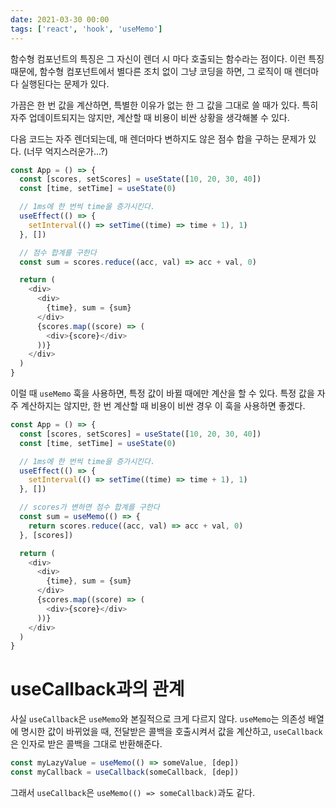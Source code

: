 ```yaml
---
date: 2021-03-30 00:00
tags: ['react', 'hook', 'useMemo']
---
```


함수형 컴포넌트의 특징은 그 자신이 렌더 시 마다 호출되는 함수라는 점이다. 이런 특징 때문에, 함수형 컴포넌트에서 별다른 조치 없이 그냥 코딩을 하면, 그 로직이 매 렌더마다 실행된다는 문제가 있다.

가끔은 한 번 값을 계산하면, 특별한 이유가 없는 한 그 값을 그대로 쓸 때가 있다. 특히 자주 업데이트되지는 않지만, 계산할 때 비용이 비싼 상황을 생각해볼 수 있다.

다음 코드는 자주 렌더되는데, 매 렌더마다 변하지도 않은 점수 합을 구하는 문제가 있다. (너무 억지스러운가...?)

```javascript
const App = () => {
  const [scores, setScores] = useState([10, 20, 30, 40])
  const [time, setTime] = useState(0)

  // 1ms에 한 번씩 time을 증가시킨다.
  useEffect(() => {
    setInterval(() => setTime((time) => time + 1), 1)
  }, [])

  // 점수 합계를 구한다
  const sum = scores.reduce((acc, val) => acc + val, 0)

  return (
    <div>
      <div>
        {time}, sum = {sum}
      </div>
      {scores.map((score) => (
        <div>{score}</div>
      ))}
    </div>
  )
}
```

이럴 때 `useMemo` 훅을 사용하면, 특정 값이 바뀔 때에만 계산을 할 수 있다. 특정 값을 자주 계산하지는 않지만, 한 번 계산할 때 비용이 비싼 경우 이 훅을 사용하면 좋겠다.

```javascript
const App = () => {
  const [scores, setScores] = useState([10, 20, 30, 40])
  const [time, setTime] = useState(0)

  // 1ms에 한 번씩 time을 증가시킨다.
  useEffect(() => {
    setInterval(() => setTime((time) => time + 1), 1)
  }, [])

  // scores가 변하면 점수 합계를 구한다
  const sum = useMemo(() => {
    return scores.reduce((acc, val) => acc + val, 0)
  }, [scores])

  return (
    <div>
      <div>
        {time}, sum = {sum}
      </div>
      {scores.map((score) => (
        <div>{score}</div>
      ))}
    </div>
  )
}
```

# useCallback과의 관계

사실 `useCallback`은 `useMemo`와 본질적으로 크게 다르지 않다. `useMemo`는 의존성 배열에 명시한 값이 바뀌었을 때, 전달받은 콜백을 호출시켜서 값을 계산하고, `useCallback`은 인자로 받은 콜백을 그대로 반환해준다.

```javascript
const myLazyValue = useMemo(() => someValue, [dep])
const myCallback = useCallback(someCallback, [dep])
```

그래서 `useCallback`은 `useMemo(() => someCallback)`과도 같다.
